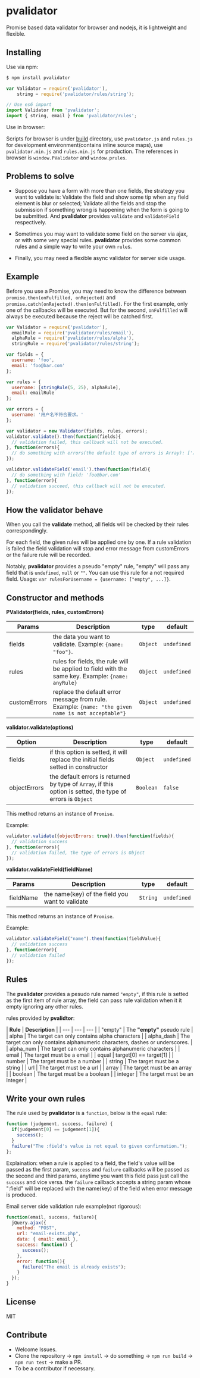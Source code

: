 # pvalidator
Promise based data validator for browser and nodejs, it is lightweight and flexible.


## Installing
Use via npm:
```bash
$ npm install pvalidator
```
```javascript
var Validator = require('pvalidator'),
    string = require('pvalidator/rules/string');

// Use es6 import
import Validator from 'pvalidator';
import { string, email } from 'pvalidator/rules';

```
Use in browser:

Scripts for browser is under [build](https://github.com/Jimmy-YMJ/pvalidator/tree/master/build) directory, use `pvalidator.js` and `rules.js` for development environment(contains inline source maps), use `pvalidator.min.js` and `rules.min.js` for production.
The references in browser is `window.PValidator` and `window.prules`.

## Problems to solve
- Suppose you have a form with more than one fields, the strategy you want to validate is:
  Validate the field and show some tip when any field element is blur or selected;
  Validate all the fields and stop the submission if something wrong is happening when the form is going to be submitted.
  And **pvalidator** provides `validate` and `validateField` respectively.

- Sometimes you may want to validate some field on the server via ajax, or with some very special rules. 
 **pvalidator** provides some common rules and a simple way to write your own `rule`s.

- Finally, you may need a flexible async validator for server side usage.

## Example
Before you use a Promise, you may need to know the difference between `promise.then(onFulfilled, onRejected)` and `promise.catch(onRejected).then(onFulfilled)`. For the first example, only one of the callbacks will be executed.
But for the second, `onFulfilled` will always be executed because the reject will be catched first.
```javascript
var Validator = require('pvalidator'),
  emailRule = require('pvalidator/rules/email'),
  alphaRule = require('pvalidator/rules/alpha'),
  stringRule = require('pvalidator/rules/string');

var fields = {
  username: 'foo',
  email: 'foo@bar.com'
};

var rules = {
  username: [stringRule(5, 25), alphaRule],
  email: emailRule
};

var errors = {
  username: '用户名不符合要求。'
};

var validator = new Validator(fields, rules, errors);
validator.validate().then(function(fields){
  // validation failed, this callback will not be executed.
}, function(errors){
  // do something with errors(the default type of errors is Array): ['用户名不符合要求。']
});

validator.validateField('email').then(function(field){
  // do something with field: 'foo@bar.com'
}, function(error){
  // validation succeed, this callback will not be executed.
});
```
## How the validator behave

When you call the **validate** method, all fields will be checked by their rules correspondingly.

For each field, the given rules will be applied one by one. If a rule validation is failed the field validation will stop and error message from customErrors or the failure rule will be recorded.

Notably, **pvalidator** provides a pseudo "empty" rule, "empty" will pass any field that is `undefined`, `null` or `""`. You can use this rule for a not required field. Usage: `var rulesForUsername = {username: ["empty", ...]}`.

## Constructor and methods

**PValidator(fields, rules, customErrors)**

| **Params** | **Description** | **type** | **default** |
| --- | --- | --- | --- |
| fields  | the data you want to validate. Example: `{name: "foo"}`.| `Object` | `undefined` |
| rules  | rules for fields, the rule will be applied to field with the same key. Example: `{name: anyRule}`| `Object` | `undefined`|
| customErrors | replace the default error message from rule. Example: `{name: "the given name is not acceptable"}`| `Object` | `undefined` |

**validator.validate(options)**

| **Option** | **Description** | **type** | **default** |
| --- | --- | --- | --- |
| fields | if this option is setted, it will replace the initial fields setted in constructor | `Object` | `undefined` |
| objectErrors | the default errors is returned by type of `Array`, if this option is setted, the type of errors is `Object` |`Boolean` | `false` |

This method returns an instance of `Promise`.

Example:
```javascript
validator.validate({objectErrors: true}).then(function(fields){
  // validation success
}, function(errors){
  // validation failed, the type of errors is Object
});
```

**validator.validateField(fieldName)**

| **Params** | **Description** | **type** | **default** |
| --- | --- | --- | --- |
| fieldName | the name(key) of the field you want to validate | `String` | `undefined` |

This method returns an instance of `Promise`.

Example:
```javascript
validator.validateField("name").then(function(fieldValue){
  // validation success
}, function(error){
  // validation failed
});
```
## Rules
The **pvalidator** provides a pesudo rule named `"empty"`, if this rule is setted as the first item of rule array, the field can pass rule validation when it it empty ignoring any other rules.

rules provided by **pvalidtor**:

| **Rule** | **Description** |
| --- | --- | --- |
| "empty" | The **"empty"** pseudo rule |
| alpha | The target can only contains alpha characters |
| alpha_dash | The target can only contains alphanumeric characters, dashes or underscores. |
| alpha_num | The target can only contains alphanumeric characters |
| email | The target must be a email |
| equal | target[0] == target[1] |
| number | The target must be a number |
| string | The target must be a string |
| url | The target must be a url |
| array | The target must be an array |
| boolean | The target must be a boolean |
| integer | The target must be an Integer |


## Write your own rules
The rule used by **pvalidator** is a `function`, below is the `equal` rule:
```javascript
function (judgement, success, failure) {
  if(judgement[0] == judgement[1]){
    success();
  }
  failure("The :field's value is not equal to given confirmation.");
};

```
Explaination:
when a rule is applied to a field, the field's value will be passed as the first param, `success` and `failure` callbacks will be passed as the second and third params, anytime you want this field pass just call the `succsss` and vice versa.
the `failure` callback accepts a string param whose ":field" will be replaced with the name(key) of the field when error message is produced.

Email server side validation rule example(not rigorous):
```javascript
function(email, success, failure){
  jQuery.ajax({
    method: "POST",
    url: "email-exists.php",
    data: { email: email },
    success: function() {
      success();
    },
    error: function(){
      failure("The email is already exists");
    }
  });
}
```
## License
MIT

## Contribute
- Welcome Issues.
- Clone the repository -> `npm install` -> do something -> `npm run build` -> `npm run test` -> make a PR.
- To be a contributor if necessary.
